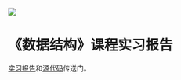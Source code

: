 ![](http://www.fjtcm.edu.cn/r/cms/www/zhuzhan/skin/images/logo.png)

# **《数据结构》课程实习报告**

[实习报告](https://github.com/jl223vy/DataStructure/blob/master/3150707012-%E6%9D%8E%E9%9D%96.doc)和[源代码](https://github.com/jl223vy/DataStructure/tree/master/sourceCode)传送门。
